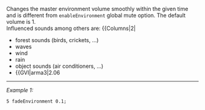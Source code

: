 Changes the master environment volume smoothly within the given time and is different from `enableEnvironment` global mute option. The default volume is 1.<br>
Influenced sounds among others are:
{{Columns|2|
* forest sounds (birds, crickets, ...)
* waves
* wind
* rain
* object sounds (air conditioners, ...)
* {{GVI|arma3|2.06


---
*Example 1:*
```sqf
5 fadeEnvironment 0.1;
```